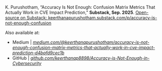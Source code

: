    K. Purushotham, “Accuracy Is Not Enough: Confusion Matrix Metrics That Actually Work in CVE Impact Prediction,” **Substack, Sep. 2025**. [Open-source on Substack: keerthanapurushotham.substack.com/p/accuracy-is-not-enough-confusion](https://keerthanapurushotham.substack.com/p/accuracy-is-not-enough-confusion)
   
   Also available at:
   - Medium | [*medium.com/@keerthanapurushotham/accuracy-is-not-enough-confusion-matrix-metrics-that-actually-work-in-cve-impact-prediction-d4bafd9cec1b*](https://medium.com/@keerthanapurushotham/accuracy-is-not-enough-confusion-matrix-metrics-that-actually-work-in-cve-impact-prediction-d4bafd9cec1b)
   - GitHub | [*github.com/keerthanap8898/Accuracy-is-Not-Enough-in-Cybersecurity*](https://github.com/keerthanap8898/Accuracy-is-Not-Enough-in-Cybersecurity/tree/main)
